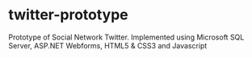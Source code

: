 # twitter-prototype
Prototype of Social Network Twitter. Implemented using Microsoft SQL Server, ASP.NET Webforms, HTML5 &amp; CSS3 and Javascript
